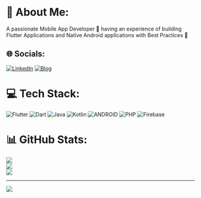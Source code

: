 # 💫 About Me:
A passionate Mobile App Developer 📱 having an experience of building Flutter Applications and Native Android applications with Best Practices 🚀<br>


## 🌐 Socials:
[![LinkedIn](https://img.shields.io/badge/LinkedIn-%230077B5.svg?logo=linkedin&logoColor=white)](https://in.linkedin.com/in/raju-muliyashiya-020472191) [![Blog](https://img.shields.io/badge/Blogs-orange?logo=Blogger&logoColor=white)](https://devblog.link/) 

# 💻 Tech Stack:
![Flutter](https://img.shields.io/badge/Flutter-%2302569B.svg?style=for-the-badge&logo=Flutter&logoColor=white) ![Dart](https://img.shields.io/badge/dart-%230175C2.svg?style=for-the-badge&logo=dart&logoColor=white) ![Java](https://img.shields.io/badge/java-%23ED8B00.svg?style=for-the-badge&logo=java&logoColor=white) ![Kotlin](https://img.shields.io/badge/kotlin-%230095D5.svg?style=for-the-badge&logo=kotlin&logoColor=white) 
![ANDROID](https://img.shields.io/badge/android-%2320232a.svg?style=for-the-badge&logo=android&logoColor=%a4c639) ![PHP](https://img.shields.io/badge/php-%23777BB4.svg?style=for-the-badge&logo=php&logoColor=white) ![Firebase](https://img.shields.io/badge/firebase-%23039BE5.svg?style=for-the-badge&logo=firebase) 

# 📊 GitHub Stats:
![](https://github-readme-stats.vercel.app/api?username=raju8000&theme=default&hide_border=true&include_all_commits=true&count_private=true)<br/>
![](https://github-readme-streak-stats.herokuapp.com/?user=raju8000&theme=default&hide_border=true)<br/>
![](https://github-readme-stats.vercel.app/api/top-langs/?username=raju8000&theme=default&hide_border=true&include_all_commits=true&count_private=true&layout=compact)

---
[![](https://visitcount.itsvg.in/api?id=raju8000&icon=6&color=11)](https://visitcount.itsvg.in)

<!-- Proudly created with GPRM ( https://gprm.itsvg.in ) -->
